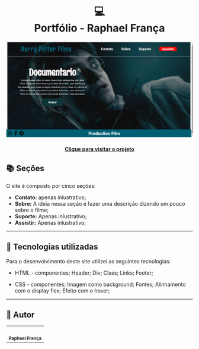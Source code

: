  <h1 align="center">
  💻<br>Portfólio - Raphael França
</h1>

![Resultado final do projeto](potter.png)

<h4 align="center"><a href="https://raphaelff.github.io/PORTFOLIO/">Clique para visitar o projeto</a></h4>

## 📚 Seções

O site é composto por cinco seções:

- **Contato:** apenas inlustrativo;
- **Sobre:** A ideia nessa seção é fazer uma descrição dizendo um pouco sobre o filme;
- **Suporte:** Apenas inlustrativo;
- **Assistir:** Apenas inlustrativo;


---

## 💼 Tecnologias utilizadas

Para o desenvolvimento deste site utilizei as seguintes tecnologias:

- HTML - componentes;
   Header;
   Div;
   Class;
   Links;
   Footer;
  
- CSS - componentes;
   Imagem como background;
   Fontes;
   Alinhamento com o display flex;
   Efeito com o hover;


---

<h2>🦄 Autor</h2>

<table>
  <tr>
    <td align="center">
      <a href="https://github.com/iuricode">
        <img src="https://th.bing.com/th/id/OIP.AiDM_3jLeUPrxZfB7EeuwwAAAA?pid=ImgDet&rs=1" width="100px;" alt=""/><br>
        <sub>
          <b>Raphael França</b>
        </sub>
      </a>
    </td>
  </tr>
</table>
